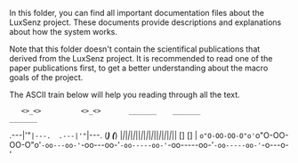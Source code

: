 In this folder, you can find all important documentation files about the LuxSenz project.
These documents provide descriptions and explanations about how the system works.

Note that this folder doesn't contain the scientifical publications that derived from the LuxSenz project.
It is recommended to read one of the paper publications first, to get a better understanding about the macro goals of the project.

The ASCII train below will help you reading through all the text.

       <>_<>          <>_<>       _______    _______                                          _______ 
   .---|'"`|---.  .---|'"`|---.  (_______)  (_______) |_|_|_|_|_|_||_|_|_|_|_|_||_|_|_|_|_|_|| [] [] |
  `o"O-OO-OO-O"o'`o"O-OO-OO-O"o'`-oo---oo-'`-oo---oo-'`-oo-----oo-'`-oo-----oo-'`-oo-----oo-'`-o---o-'